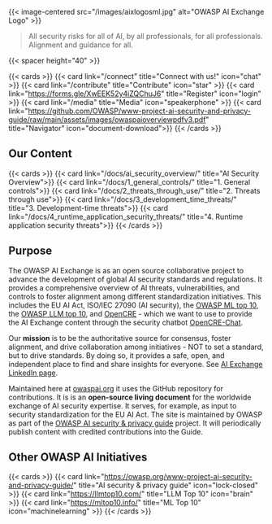---
---

{{< image-centered src="/images/aixlogosml.jpg" alt="OWASP AI Exchange Logo" >}}

>All security risks for all of AI, by all professionals, for all professionals. Alignment and guidance for all.

{{< spacer height="40" >}}

{{< cards >}}
    {{< card link="/connect" title="Connect with us!" icon="chat" >}}
    {{< card link="/contribute" title="Contribute" icon="star" >}}
    {{< card link="https://forms.gle/XwEEK52y4iZQChuJ6" title="Register" icon="login" >}}
    {{< card link="/media" title="Media" icon="speakerphone" >}}
    {{< card link="https://github.com/OWASP/www-project-ai-security-and-privacy-guide/raw/main/assets/images/owaspaioverviewpdfv3.pdf" title="Navigator" icon="document-download">}}
{{< /cards >}}

## Our Content

{{< cards >}}
    {{< card link="/docs/ai_security_overview/" title="AI Security Overview">}}
    {{< card link="/docs/1_general_controls/" title="1. General controls">}}
    {{< card link="/docs/2_threats_through_use/" title="2. Threats through use">}}
    {{< card link="/docs/3_development_time_threats/" title="3. Development-time threats">}}
    {{< card link="/docs/4_runtime_application_security_threats/" title="4. Runtime application security threats">}}
{{< /cards >}}

## Purpose

The OWASP AI Exchange is as an open source collaborative project to advance the development of global AI security standards and regulations. It provides a comprehensive overview of AI threats, vulnerabilities, and controls to foster alignment among different standardization initiatives. This includes the EU AI Act, ISO/IEC 27090 (AI security), the [OWASP ML top 10](https://mltop10.info/), the [OWASP LLM top 10](https://llmtop10.com/), and [OpenCRE](https://opencre.org) - which we want to use to provide the AI Exchange content through the security chatbot [OpenCRE-Chat](https://opencre.org/chatbot).

Our **mission** is to be the authoritative source for consensus, foster alignment, and drive collaboration among initiatives - NOT to set a standard, but to drive standards. By doing so, it provides a safe, open, and independent place to find and share insights for everyone. See [AI Exchange LinkedIn page](https://www.linkedin.com/company/owasp-ai-exchange/).

Maintained here at [owaspai.org](https://owaspai.org) it uses the GitHub repository for contributions. It is is an **open-source living document** for the worldwide exchange of AI security expertise. It serves, for example, as input to security standardization for the EU AI Act. The site is maintained by OWASP as part of the [OWASP AI security & privacy guide](https://owasp.org/www-project-ai-security-and-privacy-guide/) project. It will periodically publish content with credited contributions into the Guide.

## Other OWASP AI Initiatives

{{< cards >}}
    {{< card link="https://owasp.org/www-project-ai-security-and-privacy-guide/" title="AI security & privacy guide" icon="lock-closed" >}}
    {{< card link="https://llmtop10.com/" title="LLM Top 10" icon="brain" >}}
    {{< card link="https://mltop10.info/" title="ML Top 10" icon="machinelearning" >}}
{{< /cards >}}
